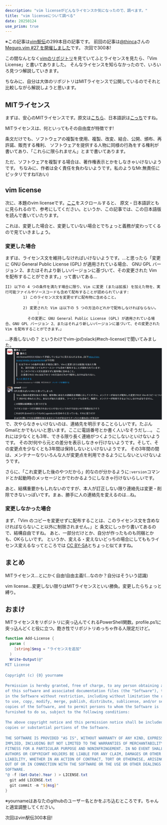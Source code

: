```yaml
---
description: "vim licenseがどんなライセンスか気になったので、調べます。"
title: "vim licenseについて調べる"
date: 20250124
use_prism: true
---
```

※この記事は[vim駅伝](https://vim-jp.org/ekiden/)の299本目の記事です。
前回の記事は[@thinca](https://github.com/thinca)さんの[Meguro.vim #27 を開催しました](https://thinca.hatenablog.com/entry/2025/01/megurovim-27)です。
次回で300本!

この間なんとなく[vimのリポジトリ](https://github.com/vim/vim)を見ていてふとライセンスを見たら、「Vim License」と書いてありました。
そんなライセンスを知らなかったので、いろいろ見つつ解説していきます。

ちなみに、自分は大体のリポジトリはMITライセンスで公開しているのでそれと比較しながら解説しようと思います。
## MITライセンス
まずは、安心のMITライセンスです。原文は[こちら](https://opensource.org/license/MIT)、日本語訳は[こっち](https://licenses.opensource.jp/MIT/MIT.html)ですね。

MITライセンスは、何といってもその自由度が特徴です!

条文だけでも、ソフトウェアの複製を使用、複製、改変、結合、公開、頒布、再許諾、販売する権利、
ソフトウェアを提供する人物に同様の行為をする権利が書いてあり、「これらに限られません」とまで書いてあります。

ただ、ソフトウェアを複製する場合は、著作権表示とかをしなきゃいけないようです。
ちなみに、作者は全く責任を負わないようです。私のようなMr.無責任にピッタリですね!(おい)
## vim license
次に、本題のvim licenseです。[ここ](https://vim-jp.org/vimdoc-ja/uganda.html)をスクロールすると、
原文・日本語訳ともに見られるので、参考にしてください。というか、この記事では、この日本語版を読んで書いていたります。

これは、変更した場合と、変更していない場合とでちょっと義務が変わってくるので見ていきましょう。
### 変更した場合
まずは、ライセンス文を維持しなければいけないようです。…と思ったら「変更に GNU General Public License (GPL) が適用されている場合、
GNU GPL バージョン 2、またはそれより新しいバージョンに基づいて、その変更された Vim を配布することができます。」って書いてある…
```
II) 以下の 4 つの条件を満たす場合に限り、Vim に変更 (または拡張) を加えた物を、実行可能ファイルやソースコードも含めて配布することが認められています:  
        1) このライセンス文を変更せずに配布物に含めること。
              ︙
        2) 変更された Vim は以下の 5 つの方法のどれかで配布しなければならない。
              ︙
          その変更に GNU General Public License (GPL) が適用されている場合、GNU GPL バージョン 2、またはそれより新しいバージョンに基づいて、その変更された Vim を配布することができます。」
```
…矛盾しないの？
というわけでvim-jpのslack(#tech-license)で聞いてみました。
![slackでの会話](slack_screen.png)
で、次やらなきゃいけないのは、連絡先を明示することらしいです。たぶんGmailとかでもいいと思います。ここに電話番号とか書く人いなそうだし…。
これには少なくとも3年、できる限り長く連絡がつくようにしないといけないようです。
その次!何やら元との差分を表示しなきゃ行けないようです。そして、その変更点を少なくとも3年間は保持しないといけないようです。
その3年間の間は、メンテナーなりいろんな人が変更点を利用できるようにしないといけないようです。

さらに、「これ変更した後のやつだから」的なのが分かるように`:version`コマンドとか起動時のメッセージとかでわかるようにしなきゃ行けないらしいです。

あと、結構重要かもしれないのですが、本人が訂正しない限り連絡先は変更・削除できないっぽいです。まぁ、勝手に人の連絡先を変えるのは…ね。
### 変更しなかった場合
まず、「Vim のコピーを変更せずに配布することは、このライセンス文を含めなければならないこと以外に制限されません。」と
条文にしっかり書いてあるので、結構自由ですね。
あと、一部分だけとか、自分が作ったものも同梱とかも、OKらしいです。
というか、変える・変えないどっちの場合にしてももライセンス変えるなってところでは
[CC BY-SA](https://creativecommons.org/licenses/by-sa/4.0/deed.ja)とちょっと似てますね。
## まとめ
MITライセンス…とにかく自由!自由主義!(…なのか？自分はそういう認識)

vim license…変更しない限りはMITライセンスといい勝負。変更したらちょっと縛り。

## おまけ
MITライセンスをリポジトリに突っ込んでくれるPowerShell関数。profile.ps1に突っ込んどくと役に立つ。飽き性でリポジトリめっちゃ作る人限定だけど。
```profile.ps1
function Add-License {
  param (
    [string]$msg = "ライセンスを追加"
  )
  Write-Output(@"
MIT License

Copyright (c) {0} yourname

Permission is hereby granted, free of charge, to any person obtaining a copy
of this software and associated documentation files (the "Software"), to deal
in the Software without restriction, including without limitation the rights
to use, copy, modify, merge, publish, distribute, sublicense, and/or sell
copies of the Software, and to permit persons to whom the Software is
furnished to do so, subject to the following conditions:

The above copyright notice and this permission notice shall be included in all
copies or substantial portions of the Software.

THE SOFTWARE IS PROVIDED "AS IS", WITHOUT WARRANTY OF ANY KIND, EXPRESS OR
IMPLIED, INCLUDING BUT NOT LIMITED TO THE WARRANTIES OF MERCHANTABILITY,
FITNESS FOR A PARTICULAR PURPOSE AND NONINFRINGEMENT. IN NO EVENT SHALL THE
AUTHORS OR COPYRIGHT HOLDERS BE LIABLE FOR ANY CLAIM, DAMAGES OR OTHER
LIABILITY, WHETHER IN AN ACTION OF CONTRACT, TORT OR OTHERWISE, ARISING FROM,
OUT OF OR IN CONNECTION WITH THE SOFTWARE OR THE USE OR OTHER DEALINGS IN THE
SOFTWARE.
"@ -f (Get-Date).Year ) > LICENSE.txt
  git add LICENSE.txt
  git commit -m "${msg}"
}
```
※yournameはあなたのgithubのユーザー名とかをぶち込むところです。ちゃんと適宜調整してください。

次回はvim駅伝300本目!
